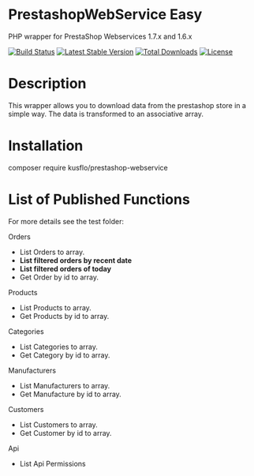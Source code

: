 
# PrestashopWebService Easy
PHP wrapper for PrestaShop Webservices 1.7.x and 1.6.x 

[![Build Status](https://travis-ci.org/kusflo/PrestaShopWebService.svg?branch=master)](https://travis-ci.org/kusflo/PrestaShopWebService)
[![Latest Stable Version](https://poser.pugx.org/kusflo/prestashop-webservice/v/stable)](https://packagist.org/packages/kusflo/prestashop-webservice)
[![Total Downloads](https://poser.pugx.org/kusflo/prestashop-webservice/downloads)](https://packagist.org/packages/kusflo/prestashop-webservice)
[![License](https://poser.pugx.org/kusflo/prestashop-webservice/license)](https://packagist.org/packages/kusflo/prestashop-webservice)

# Description
This wrapper allows you to download data from the prestashop store in a simple way. 
The data is transformed to an associative array.

# Installation
composer require kusflo/prestashop-webservice

# List of Published Functions
For more details see the test folder:

Orders
- List Orders to array.
- **List filtered orders by recent date**
- **List filtered orders of today**
- Get Order by id to array.

Products
- List Products to array.
- Get Products by id to array.

Categories
- List Categories to array.
- Get Category by id to array.

Manufacturers
- List Manufacturers to array.
- Get Manufacture by id to array.

Customers
- List Customers to array.
- Get Customer by id to array.

Api
- List Api Permissions
